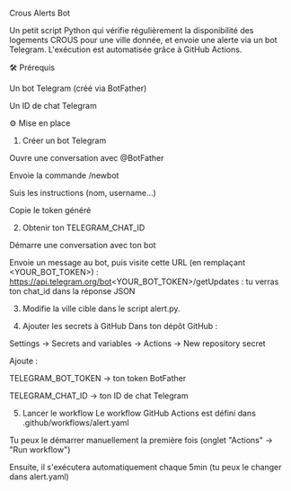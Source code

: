 Crous Alerts Bot

Un petit script Python qui vérifie régulièrement la disponibilité des logements CROUS pour une ville donnée, et envoie une alerte via un bot Telegram. L'exécution est automatisée grâce à GitHub Actions.

🛠️ Prérequis

Un bot Telegram (créé via BotFather)

Un ID de chat Telegram

⚙️ Mise en place
1. Créer un bot Telegram
   
Ouvre une conversation avec @BotFather

Envoie la commande /newbot

Suis les instructions (nom, username…)

Copie le token généré

2. Obtenir ton TELEGRAM_CHAT_ID
   
Démarre une conversation avec ton bot

Envoie un message au bot, puis visite cette URL (en remplaçant <YOUR_BOT_TOKEN>) :
https://api.telegram.org/bot<YOUR_BOT_TOKEN>/getUpdates : tu verras ton chat_id dans la réponse JSON

3. Modifie la ville cible dans le script alert.py.

4. Ajouter les secrets à GitHub
Dans ton dépôt GitHub :

Settings → Secrets and variables → Actions → New repository secret

Ajoute :

TELEGRAM_BOT_TOKEN → ton token BotFather

TELEGRAM_CHAT_ID → ton ID de chat Telegram

5. Lancer le workflow
Le workflow GitHub Actions est défini dans .github/workflows/alert.yaml

Tu peux le démarrer manuellement la première fois (onglet "Actions" → "Run workflow")

Ensuite, il s'exécutera automatiquement chaque 5min (tu peux le changer dans alert.yaml)
